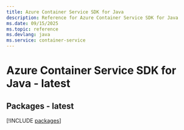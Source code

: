 ```yaml
---
title: Azure Container Service SDK for Java
description: Reference for Azure Container Service SDK for Java
ms.date: 09/15/2025
ms.topic: reference
ms.devlang: java
ms.service: container-service
---
```

# Azure Container Service SDK for Java - latest
## Packages - latest
[!INCLUDE [packages](container-service-index.md)]